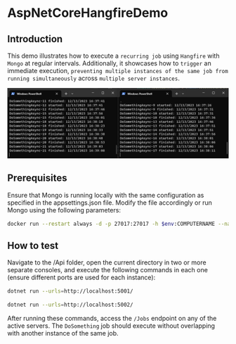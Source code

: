 # AspNetCoreHangfireDemo

## Introduction

This demo illustrates how to execute a `recurring job` using `Hangfire` with `Mongo` at regular intervals. Additionally, it showcases how to `trigger` an immediate execution, `preventing multiple instances of the same job from running simultaneously` across `multiple server instances`.

![image](HangfireDemo.png)

## Prerequisites

Ensure that Mongo is running locally with the same configuration as specified in the appsettings.json file. Modify the file accordingly or run Mongo using the following parameters:

```bash
docker run --restart always -d -p 27017:27017 -h $env:COMPUTERNAME --name mongo mongo:4.2.8 --replSet=EtnReplicaSet ; Start-Sleep -Seconds 1 ; docker exec mongo mongo --eval "rs.initiate();"
```

## How to test

Navigate to the /Api folder, open the current directory in two or more separate consoles, and execute the following commands in each one (ensure different ports are used for each instance):

```bash
dotnet run --urls=http://localhost:5001/
```

```bash
dotnet run --urls=http://localhost:5002/
```

After running these commands, access the `/Jobs` endpoint on any of the active servers. The `DoSomething` job should execute without overlapping with another instance of the same job.
